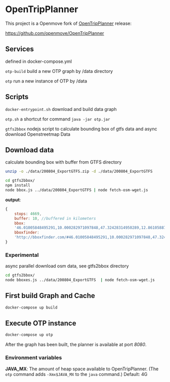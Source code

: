 # OpenTripPlanner

This project is a Openmove fork of [OpenTripPlanner](http://opentripplanner.org) release:

https://github.com/openmove/OpenTripPlanner

## Services

defined in docker-compose.yml

```otp-build``` build a new OTP graph by /data directory

```otp``` run a new instance of OTP by /data


## Scripts

```docker-entrypoint.sh``` download and build data graph

```otp.sh``` a shortcut for command `java -jar otp.jar`

```gtfs2bbox``` nodejs script to calculate bounding box of gtfs data and async download Openstreetmap Data


## Download data

calculate bounding box with buffer from GTFS directory

```bash
unzip -o ./data/200804_ExportGTFS.zip -d ./data/200804_ExportGTFS
```

```bash
cd gtfs2bbox/
npm install
node bbox.js ../data/200804_ExportGTFS | node fetch-osm-wget.js
```

**output**:
```javascript
{
	stops: 4669,
	buffer: 10,	//buffered in kilometers
	bbox:
	'46.01005848495291,10.000282971097848,47.32428314950289,12.86105887382695',
	bboxfinder:
	'http://bboxfinder.com/#46.01005848495291,10.000282971097848,47.32428314950289,12.86105887382695'
}
```

### Experimental

async parallel download osm data, see gtfs2bbox directory
```bash
cd gtfs2bbox/
node bboxes.js ../data/200804_ExportGTFS  | node fetch-osm-wget.js
```

## First build Graph and Cache

```bash
docker-compose up build
```

## Execute OTP instance

```bash
docker-compose up otp
```

After the graph has been built, the planner is available at port *8080*.

### Environment variables

**JAVA_MX**: The amount of heap space available to OpenTripPlanner. (The `otp`
             command adds `-Xmx$JAVA_MX` to the `java` command.) Default: 4G

